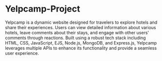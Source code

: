 # Yelpcamp-Project
Yelpcamp is a dynamic website designed for travelers to explore hotels and share their experiences. Users can view detailed information about various hotels, leave comments about their stays, and engage with other users' comments through reactions. Built using a robust tech stack including HTML, CSS, JavaScript, EJS, Node.js, MongoDB, and Express.js, Yelpcamp leverages multiple APIs to enhance its functionality and provide a seamless user experience.
